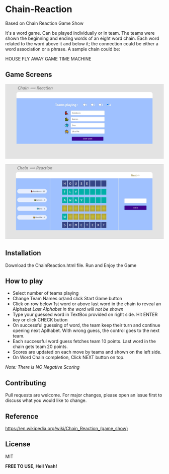 # Chain-Reaction
Based on Chain Reaction Game Show

It's a word game. Can be played individually or in team. The teams were shown the beginning and ending words of an eight word chain. Each word related to the word above it and below it; the connection could be either a word association or a phrase. A sample chain could be:

HOUSE
FLY
AWAY
GAME
TIME
MACHINE

## Game Screens
![Select Team and add team names](https://github.com/kumarodian/Chain-Reaction/blob/master/images/Screen1.JPG)

![Select Team and add team names](https://github.com/kumarodian/Chain-Reaction/blob/master/images/Screen2.JPG)

## Installation

Download the ChainReaction.html file.
Run and Enjoy the Game

## How to play
- Select number of teams playing
- Change Team Names or/and click Start Game button
- Click on row below 1st word or above last word in the chain to reveal an Alphabet *Last Alphabet in the word will not be shown*
- Type your guessed word in TextBox provided on right side. Hit ENTER key or click CHECK button
- On successful guessing of word, the team keep their turn and continue opening next Aplhabet. With wrong guess, the control goes to the next team.
- Each successful word guess fetches team 10 points. Last word in the chain gets team 20 points.
- Scores are updated on each move by teams and shown on the left side.
- On Word Chain completion, Click NEXT button on top.


*Note: There is NO Negative Scoring*

## Contributing
Pull requests are welcome. For major changes, please open an issue first to discuss what you would like to change.

## Reference
https://en.wikipedia.org/wiki/Chain_Reaction_(game_show)

## License

MIT

**FREE TO USE, Hell Yeah!**